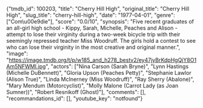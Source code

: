 {"tmdb_id": 100203, "title": "Cherry Hill High", "original_title": "Cherry Hill High", "slug_title": "cherry-hill-high", "date": "1977-04-01", "genre": ["Com\u00e9die"], "score": "0.0/10", "synopsis": "Five recent graduates of an all-girl high school - Kippy, Sarah, Michelle, Peaches and Alison - attempt to lose their virginity during a two-week bicycle trip with their seemingly repressed teacher Miss Woodruff. The girls hold a contest to see who can lose their virginity in the most creative and original manner.", "image": "https://image.tmdb.org/t/p/w185_and_h278_bestv2/ey47jyBrKdpHgQjY8O1Am5NFWMI.jpg", "actors": ["Nina Carson (Sarah Bryne)", "Lynn Hastings (Michelle DuBennett)", "Gloria Upson (Peaches Petty)", "Stephanie Lawlor (Alison True)", "Linda McInerney (Miss Woodruff)", "Ray Sherry (Abalone)", "Mary Mendum (Motorcyclist)", "Molly Malone (Carrot Lady (as Joan Sumner))", "Robert Resnikoff (Ghost)"], "comments": [], "recommandations_id": [], "youtube_key": "notfound"}
